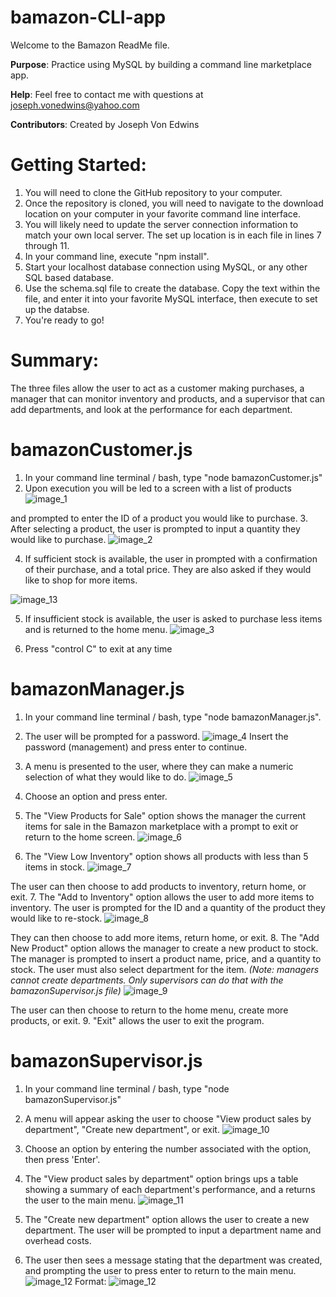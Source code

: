 # bamazon-CLI-app
Welcome to the Bamazon ReadMe file.

**Purpose**: Practice using MySQL by building a command line marketplace app.

**Help**: Feel free to contact me with questions at joseph.vonedwins@yahoo.com

**Contributors**: Created by Joseph Von Edwins


# Getting Started:
1. You will need to clone the GitHub repository to your computer.
2. Once the repository is cloned, you will need to navigate to the download location on your computer in your favorite command line interface.
3. You will likely need to update the  server connection information to match your own local server. The set up location is in each file in lines 7 through 11.
4. In your command line, execute "npm install".
5. Start your localhost database connection using MySQL, or any other SQL based database.
6. Use the schema.sql file to create the database. Copy the text within the file, and enter it into your favorite MySQL interface, then execute to set up the databse.
7. You're ready to go!

# Summary: 
The three files allow the user to act as a customer making purchases, a manager that can monitor inventory and products, and a supervisor that can add departments, and look at the performance for each department.

# bamazonCustomer.js
1. In your command line terminal / bash, type "node bamazonCustomer.js"
2. Upon execution you will be led to a screen with a list of products
![image_1](/images/image_1.png)

 and prompted to enter the ID of a product you would like to purchase. 
 3. After selecting a product, the user is prompted to input a quantity they would like to purchase.
 ![image_2](/images/image_2.png)


 4. If sufficient stock is available, the user in prompted with a confirmation of their purchase, and a total price. They are also asked if they would like to shop for more items.

![image_13](/images/image_13.png)


 5. If insufficient stock is available, the user is asked to purchase less items and is returned to the home menu.
  ![image_3](/images/image_3.png)


  6. Press "control C" to exit at any time


  # bamazonManager.js
 1. In your command line terminal / bash, type "node bamazonManager.js".
 2. The user will be prompted for a password.
![image_4](/images/image_4.png)
 Insert the password (management) and press enter to continue.
 
 3. A menu is presented to the user, where they can make a numeric selection of what they would like to do.
![image_5](/images/image_5.png)

 4. Choose an option and press enter.
 5. The "View Products for Sale" option shows the manager the current items for sale in the Bamazon marketplace with a prompt to exit or return to the home screen.
 ![image_6](/images/image_6.png)

 6. The "View Low Inventory" option shows all products with less than 5 items in stock.
![image_7](/images/image_7.png)

 The user can then choose to add products to inventory, return home, or exit.
 7. The "Add to Inventory" option allows the user to add more items to inventory. The user is prompted for the ID and a quantity of the product they would like to re-stock.
 ![image_8](/images/image_8.png)

 They can then choose to add more items, return home, or exit.
 8. The "Add New Product" option allows the manager to create a new product to stock. The manager is prompted to insert a product name, price, and a quantity to stock. The user must also select department for the item. *(Note: managers cannot create departments. Only supervisors can do that with the bamazonSupervisor.js file)*
 ![image_9](/images/image_9.png)

The user can then choose to return to the home menu, create more products, or exit.
9. "Exit" allows the user to exit the program.


# bamazonSupervisor.js
1. In your command line terminal / bash, type "node bamazonSupervisor.js"
2. A menu will appear asking the user to choose "View product sales by department", "Create new department", or exit.
![image_10](/images/image_10.png)

3. Choose an option by entering the number associated with the option, then press 'Enter'.
4. The "View product sales by department" option brings ups a table showing a summary of each department's performance, and a returns the user to the main menu.
![image_11](/images/image_11.png)

5. The "Create new department" option allows the user to create a new department. The user will be prompted to input a department name and overhead costs.
6. The user then sees a message stating that the department was created, and prompting the user to press enter to return to the main menu.
![image_12](/images/image_12.png)
Format: ![image_12](url)

